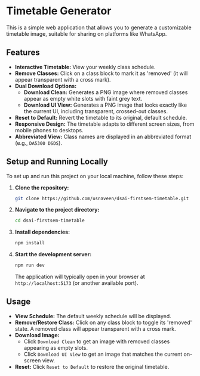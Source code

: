 # Timetable Generator

This is a simple web application that allows you to generate a customizable timetable image, suitable for sharing on platforms like WhatsApp.

## Features

-   **Interactive Timetable:** View your weekly class schedule.
-   **Remove Classes:** Click on a class block to mark it as 'removed' (it will appear transparent with a cross mark).
-   **Dual Download Options:**
    -   **Download Clean:** Generates a PNG image where removed classes appear as empty white slots with faint grey text.
    -   **Download UI View:** Generates a PNG image that looks exactly like the current UI, including transparent, crossed-out classes.
-   **Reset to Default:** Revert the timetable to its original, default schedule.
-   **Responsive Design:** The timetable adapts to different screen sizes, from mobile phones to desktops.
-   **Abbreviated View:** Class names are displayed in an abbreviated format (e.g., `DA5300 DSDS`).

## Setup and Running Locally

To set up and run this project on your local machine, follow these steps:

1.  **Clone the repository:**
    ```bash
    git clone https://github.com/usnaveen/dsai-firstsem-timetable.git
    ```
2.  **Navigate to the project directory:**
    ```bash
    cd dsai-firstsem-timetable
    ```
3.  **Install dependencies:**
    ```bash
    npm install
    ```
4.  **Start the development server:**
    ```bash
    npm run dev
    ```

    The application will typically open in your browser at `http://localhost:5173` (or another available port).

## Usage

-   **View Schedule:** The default weekly schedule will be displayed.
-   **Remove/Restore Class:** Click on any class block to toggle its 'removed' state. A removed class will appear transparent with a cross mark.
-   **Download Image:**
    -   Click `Download Clean` to get an image with removed classes appearing as empty slots.
    -   Click `Download UI View` to get an image that matches the current on-screen view.
-   **Reset:** Click `Reset to Default` to restore the original timetable.